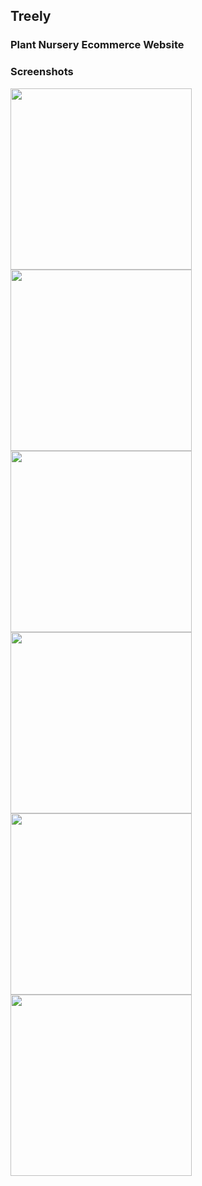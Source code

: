 <H2>Treely</H2>
<H3>Plant Nursery Ecommerce Website</h3>

<h3>Screenshots</h3>

<img src = "https://user-images.githubusercontent.com/96460163/232309362-f91a4e46-9afe-4f5b-8b4b-54b45f944887.png" height = "290px">


<img src = "https://user-images.githubusercontent.com/96460163/232309434-fe5b5ff1-7040-4ff5-b267-f17cfdef662a.png" height = "290px">

<img src = "https://user-images.githubusercontent.com/96460163/232309467-2592e4fe-42d5-4358-9d33-0193e877b52a.png" height = "290px">

<img src = "https://user-images.githubusercontent.com/96460163/232309681-38a047e8-9ace-4f73-985c-da68314b1aab.png" height = "290px">

<img src = "https://user-images.githubusercontent.com/96460163/232314300-adc9a0d1-cdbf-4210-9d99-dbde837e56c0.png" height = "290px">
<img src = "https://user-images.githubusercontent.com/96460163/232309729-6f6999f2-3a7c-4e56-bb9a-3a5ceb4087cb.png" height = "290px">
